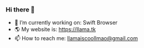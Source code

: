 ### Hi there 👋

- 🔭 I’m currently working on: Swift Browser
- 🌎 My website is: https://llama.tk
- 📫 How to reach me: llamaiscoollmao@gmail.com

